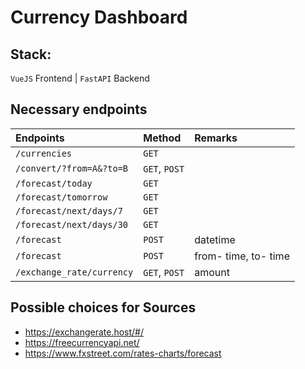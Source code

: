 # Currency Dashboard

## Stack:

`VueJS` Frontend | `FastAPI` Backend

## Necessary endpoints

|**Endpoints**|**Method**|**Remarks**|
|:------------|:---------|:----------|
|`/currencies`|`GET`||
|`/convert/?from=A&?to=B`|`GET`, `POST`||
|`/forecast/today`|`GET`||
|`/forecast/tomorrow`|`GET`||
|`/forecast/next/days/7`|`GET`||
|`/forecast/next/days/30`|`GET`||
|`/forecast`|`POST`|datetime|
|`/forecast`|`POST`|from- time, to- time|
|`/exchange_rate/currency`|`GET`, `POST`|amount|

## Possible choices for Sources

- https://exchangerate.host/#/
- https://freecurrencyapi.net/
- https://www.fxstreet.com/rates-charts/forecast
